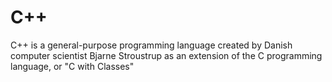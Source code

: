 # C++
C++ is a general-purpose programming language created by Danish computer scientist Bjarne Stroustrup as an extension of the C programming language,
 or "C with Classes"

